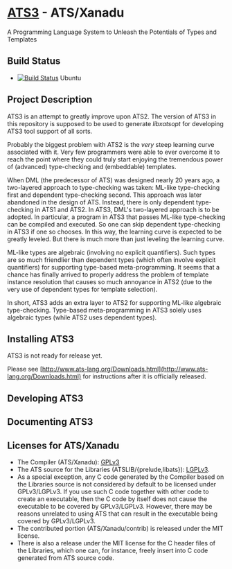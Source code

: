 # [ATS3](http://www.ats-lang.org/) - ATS/Xanadu

A Programming Language System to Unleash the Potentials
of Types and Templates

## Build Status

* [![Build Status](https://travis-ci.org/xanadu-lang/xanadu.svg?branch=master)](https://travis-ci.org/xanadu-lang/xanadu) Ubuntu

## Project Description

ATS3 is an attempt to greatly improve upon ATS2. The version of ATS3
in this repository is supposed to be used to generate *libxatsopt* for
developing ATS3 tool support of all sorts.

Probably the biggest problem with ATS2 is the *very* steep learning
curve associated with it.  Very few programmers were able to ever
overcome it to reach the point where they could truly start enjoying
the tremendous power of (advanced) type-checking and (embeddable)
templates.

When DML (the predecessor of ATS) was designed nearly 20 years ago, a
two-layered approach to type-checking was taken: ML-like type-checking
first and dependent type-checking second.  This approach was later
abandoned in the design of ATS. Instead, there is only dependent
type-checking in ATS1 and ATS2. In ATS3, DML's two-layered approach is
to be adopted. In particular, a program in ATS3 that passes ML-like
type-checking can be compiled and executed. So one can skip dependent
type-checking in ATS3 if one so chooses. In this way, the learning
curve is expected to be greatly leveled. But there is much more than
just leveling the learning curve.

ML-like types are algebraic (involving no explicit quantifiers). Such
types are so much friendlier than dependent types (which often involve
explicit quantifiers) for supporting type-based meta-programming.  It
seems that a chance has finally arrived to properly address the
problem of template instance resolution that causes so much annoyance
in ATS2 (due to the very use of dependent types for template selection).

In short, ATS3 adds an extra layer to ATS2 for supporting ML-like
algebraic type-checking. Type-based meta-programming in ATS3 solely
uses algebraic types (while ATS2 uses dependent types).

## Installing ATS3

ATS3 is not ready for release yet.

Please see
[http://www.ats-lang.org/Downloads.html](http://www.ats-lang.org/Downloads.html) for
instructions after it is officially released.

## Developing ATS3

## Documenting ATS3

## Licenses for ATS/Xanadu

* The Compiler (ATS/Xanadu):
  [GPLv3](https://github.com/githwxi/ATS-Xanadu/blob/master/COPYING-gpl-3.0.txt)
* The ATS source for the Libraries (ATSLIB/{prelude,libats}):
  [LGPLv3](https://github.com/githwxi/ATS-Xanadu/blob/master/COPYING-lgpl-3.0.txt).
* As a special exception, any C code generated by the Compiler based on the Libraries
  source is not considered by default to be licensed under GPLv3/LGPLv3. If you use such
  C code together with other code to create an executable, then the C code by itself does
  not cause the executable to be covered by GPLv3/LGPLv3. However, there may be reasons
  unrelated to using ATS that can result in the executable being covered by GPLv3/LGPLv3.
* The contributed portion (ATS/Xanadu/contrib) is released under the MIT license.
* There is also a release under the MIT license for the C header files of the Libraries,
  which one can, for instance, freely insert into C code generated from ATS source code.
